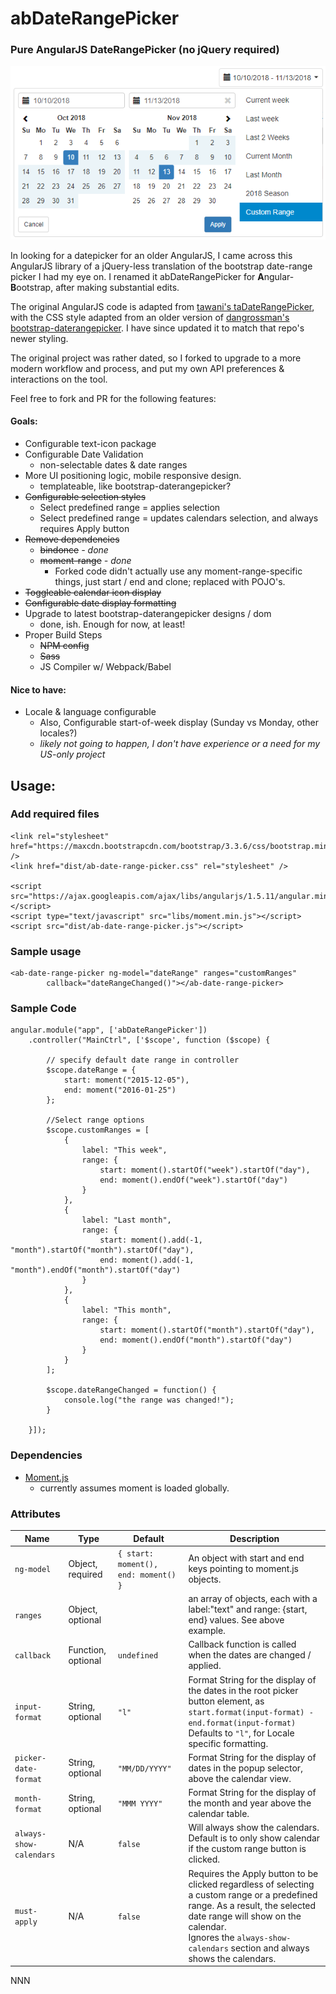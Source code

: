 # abDateRangePicker

### Pure AngularJS DateRangePicker (no jQuery required)

![alt tag](pure-angular-date-range-picker.png)

In looking for a datepicker for an older AngularJS, I came across this AngularJS library of a jQuery-less translation of the bootstrap date-range picker I had my eye on. I renamed it abDateRangePicker for **A**ngular-**B**ootstrap, after making substantial edits.

The original AngularJS code is adapted from [tawani's taDateRangePicker](https://github.com/tawani/taDateRangePicker), with the CSS style adapted from an older version of [dangrossman's bootstrap-daterangepicker](https://github.com/dangrossman/bootstrap-daterangepicker). I have since updated it to match that repo's newer styling.

The original project was rather dated, so I forked to upgrade to a more modern workflow and process, and put my own API preferences & interactions on the tool.

Feel free to fork and PR for the following features:

#### Goals:

- Configurable text-icon package
- Configurable Date Validation
  - non-selectable dates & date ranges
- More UI positioning logic, mobile responsive design.
  - templateable, like bootstrap-daterangepicker?
- ~~Configurable selection styles~~
  - Select predefined range = applies selection
  - Select predefined range = updates calendars selection, and always requires Apply button
- ~~Remove dependencies~~
  - ~~bindonce~~ _- done_
  - ~~moment-range~~ _- done_
    - Forked code didn't actually use any moment-range-specific things, just start / end and clone; replaced with POJO's.
- ~~Toggleable calendar icon display~~
- ~~Configurable date display formatting~~
- Upgrade to latest bootstrap-daterangepicker designs / dom
  - done, ish. Enough for now, at least!
- Proper Build Steps
  - ~~NPM config~~
  - ~~Sass~~
  - JS Compiler w/ Webpack/Babel

#### Nice to have:

- Locale & language configurable
  - Also, Configurable start-of-week display (Sunday vs Monday, other locales?)
  - *likely not going to happen, I don't have experience or a need for my US-only project*

## Usage:
### Add required files

    <link rel="stylesheet" href="https://maxcdn.bootstrapcdn.com/bootstrap/3.3.6/css/bootstrap.min.css" />
    <link href="dist/ab-date-range-picker.css" rel="stylesheet" />

    <script src="https://ajax.googleapis.com/ajax/libs/angularjs/1.5.11/angular.min.js"></script>
    <script type="text/javascript" src="libs/moment.min.js"></script>
    <script src="dist/ab-date-range-picker.js"></script>

### Sample usage

    <ab-date-range-picker ng-model="dateRange" ranges="customRanges"
            callback="dateRangeChanged()"></ab-date-range-picker>

### Sample Code

    angular.module("app", ['abDateRangePicker'])
        .controller("MainCtrl", ['$scope', function ($scope) {

            // specify default date range in controller
            $scope.dateRange = {
                start: moment("2015-12-05"),
                end: moment("2016-01-25")
            };

            //Select range options
            $scope.customRanges = [
                {
                    label: "This week",
                    range: {
                        start: moment().startOf("week").startOf("day"),
                        end: moment().endOf("week").startOf("day")
                    }
                },
                {
                    label: "Last month",
                    range: {
                        start: moment().add(-1, "month").startOf("month").startOf("day"),
                        end: moment().add(-1, "month").endOf("month").startOf("day")
                    }
                },
                {
                    label: "This month",
                    range: {
                        start: moment().startOf("month").startOf("day"),
                        end: moment().endOf("month").startOf("day")
                    }
                }
            ];

            $scope.dateRangeChanged = function() {
                console.log("the range was changed!");
            }

        }]);

### Dependencies

- [Moment.js](https://github.com/moment/moment)
  - currently assumes moment is loaded globally.

### Attributes

| Name                    | Type               | Default                              | Description                                                                                                                                                                                                                                          |
| ----------------------- | ------------------ | ------------------------------------ | ---------------------------------------------------------------------------------------------------------------------------------------------------------------------------------------------------------------------------------------------------- |
| `ng-model`              | Object, required   | `{ start: moment(), end: moment() }` | An object with start and end keys pointing to moment.js objects.                                                                                                                                                                                     |
| `ranges`                | Object, optional   |                                      | an array of objects, each with a label:"text" and range: {start, end} values. See above example.                                                                                                                                                     |
| `callback`              | Function, optional | `undefined`                          | Callback function is called when the dates are changed / applied.                                                                                                                                                                                    |
| `input-format`          | String, optional   | `"l"`                                | Format String for the display of the dates in the root picker button element, as <br>`start.format(input-format) - end.format(input-format)`<br>Defaults to `"l"`, for Locale specific formatting.                                                   |
| `picker-date-format`    | String, optional   | `"MM/DD/YYYY"`                       | Format String for the display of dates in the popup selector, above the calendar view.                                                                                                                                                               |
| `month-format`          | String, optional   | `"MMM YYYY"`                         | Format String for the display of the month and year above the calendar table.                                                                                                                                                                        |
| `always-show-calendars` | N/A                | `false`                              | Will always show the calendars. Default is to only show calendar if the custom range button is clicked.                                                                                                                                              |
| `must-apply`            | N/A                | `false`                              | Requires the Apply button to be clicked regardless of selecting a custom range or a predefined range. As a result, the selected date range will show on the calendar.<br>Ignores the `always-show-calendars` section and always shows the calendars. |
NNN
